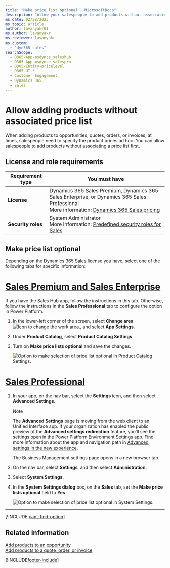 ```yaml
---
title: "Make price list optional | MicrosoftDocs"
description: "Allow your salespeople to add products without associating a price list first."
ms.date: 02/28/2023
ms.topic: article
author: lavanyakr01
ms.author: lavanyakr
ms.reviewer: lavanyakr
ms.custom: 
  - "dyn365-sales"
searchScope: 
  - D365-App-msdynce_saleshub
  - D365-App-msdynce_salespro
  - D365-Entity-pricelevel
  - D365-UI-*
  - Customer Engagement
  - Dynamics 365
  - Sales
---
```

# Allow adding products without associated price list 

When adding products to opportunities, quotes, orders, or invoices, at times, salespeople need to specify the product prices ad hoc. You can allow salespeople to add products without associating a price list first.

## License and role requirements

| Requirement type | You must have |  
|-----------------------|---------|
| **License** | Dynamics 365 Sales Premium, Dynamics 365 Sales Enterprise, or Dynamics 365 Sales Professional <br>More information: [Dynamics 365 Sales pricing](https://dynamics.microsoft.com/sales/pricing/) |
| **Security roles** | System Administrator <br> More information: [Predefined security roles for Sales](security-roles-for-sales.md)|



## Make price list optional

Depending on the Dynamics 365 Sales license you have, select one of the following tabs for specific information: 

# [Sales Premium and Sales Enterprise](#tab/SE)

If you have the Sales Hub app, follow the instructions in this tab. Otherwise, follow the instructions in the **Sales Professional** tab to configure the option in Power Platform.

1.	In the lower-left corner of the screen, select **Change area** ![Icon to change the work area.](media/change-area-icon.png "Icon to change the work area"), and select **App Settings**.

2.	Under **Product Catalog**, select **Product Catalog Settings**.

3.  Turn on **Make price lists optional** and save the changes.

    ![Option to make selection of price list optional in Product Catalog Settings.](media/sales-hub-make-price-list-optional.png "Option to make selection of price list optional in Product Catalog Settings")


# [Sales Professional](#tab/SP)

1.  In your app, on the nav bar, select the **Settings** icon, and then select **Advanced Settings**.
     > [!NOTE]
     > The **Advanced Settings** page is moving from the web client to an Unified Interface app. If your organization has enabled the public preview of the **Advanced settings redirection** feature, you’ll see the settings open in the Power Platform Environment Settings app. Find more information about the app and navigation path in [Advanced settings in the new experience](advanced-settings-new-experience.md).

    The Business Management settings page opens in a new browser tab.

2.  On the nav bar, select **Settings**, and then select **Administration**.

3.  Select **System Settings**.

4.  In the **System Settings dialog** box, on the **Sales** tab, set the **Make
    price lists optional** field to **Yes**.

    ![Option to make selection of price list optional in System Settings.](media/make-price-list-optional.png "Option to make selection of price list optional in System Settings")

---

[!INCLUDE [cant-find-option](../includes/cant-find-option.md)]

## Related information
[Add products to an opportunity](add-products-opportunity.md)  
[Add products to a quote, order, or invoice](add-product-quote-order-invoice.md)


[!INCLUDE[footer-include](../includes/footer-banner.md)]

